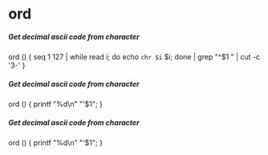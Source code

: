 # ord

##### Get decimal ascii code from character

   ord  () { seq 1 127 | while read i; do echo `chr $i` $i; done | grep "^$1 " | cut -c '3-' }

##### Get decimal ascii code from character

   ord () { printf "%d\n" "'$1"; }

##### Get decimal ascii code from character

   ord () { printf "%d\n" "'$1"; }
